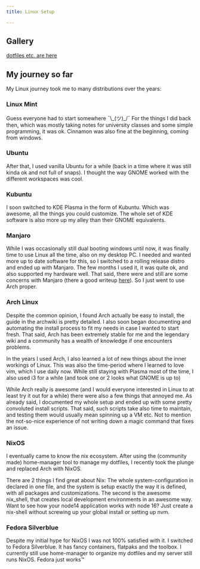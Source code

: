 ```yaml
---
title: Linux Setup

---
```


## Gallery

[dotfiles etc. are here](https://github.com/clemak27/linux_setup)

## My journey so far

My Linux journey took me to many distributions over the years:

### Linux Mint

Guess everyone had to start somewhere ¯\\\_(ツ)_/¯ For the things I did back
then, which was mostly taking notes for university classes and some simple
programming, it was ok. Cinnamon was also fine at the beginning, coming from windows.

### Ubuntu

After that, I used vanilla Ubuntu for a while (back in a time where it was still
kinda ok and not full of snaps). I thought the way GNOME worked with the
different workspaces was cool.

### Kubuntu

I soon switched to KDE Plasma in the form of Kubuntu. Which was awesome, all the
things you could customize. The whole set of KDE software is also more up
my alley than their GNOME equivalents.

### Manjaro

While I was occasionally still dual booting windows until now, it was finally
time to use Linux all the time, also on my desktop PC. I needed and wanted more
up to date software for this, so I switched to a rolling release distro and
ended up with Manjaro. The few months I used it, it was quite ok, and also
supported my hardware well. That said, there were and still are some concerns
with Manjaro (there a good writeup [here](https://manjarno.snorlax.sh/)).
So I just went to use Arch proper.

### Arch Linux

Despite the common opinion, I found Arch actually be easy to install, the guide
in the archwiki is pretty detailed. I also soon began documenting and automating
the install process to fit my needs in case I wanted to start fresh. That said,
Arch has been extremely stable for me and the legendary wiki and a community has
a wealth of knowledge if one encounters problems.

In the years I used Arch, I also learned a lot of new things about the inner
workings of Linux. This was also the time-period where I learned to love vim,
which I use daily now. While still staying with Plasma most of the time, I also
used i3 for a while (and took one or 2 looks what GNOME is up to)

While Arch really is awesome (and I would everyone interested in Linux to at
least try it out for a while) there were also a few things that annoyed me.
As already said, I documented my whole setup and ended up with some pretty
convoluted install scripts. That said, such scripts take also time to maintain,
and testing them would usually mean spinning up a VM etc. Not to mention the
not-so-nice experience of not writing down a magic command that fixes an issue.

### NixOS

I eventually came to know the nix ecosystem. After using the (community made)
home-manager tool to manage my dotfiles, I recently took the plunge and replaced
Arch with NixOS.

There are 2 things I find great about Nix: The whole system-configuration in
declared in one file, and the system is setup exactly the way it is defined,
with all packages and customizations. The second is the awesome nix_shell,
that creates local development environments in an awesome way. Want to see how
your node14 application works with node 16? Just create a nix-shell without
screwing up your global install or setting up nvm.

### Fedora Silverblue

Despite my initial hype for NixOS I was not 100% satisfied with it.
I switched to Fedora Silverblue. It has fancy containers, flatpaks and the toolbox.
I currently still use home-manager to organize my dotfiles
and my server still runs NixOS. Fedora just works™
